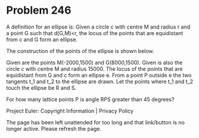 #   Problem 246

   A definition for an ellipse is:
   Given a circle c with centre M and radius r and a point G such that
   d(G,M)<r, the locus of the points that are equidistant from c and G form
   an ellipse.

   The construction of the points of the ellipse is shown below.

   Given are the points M(-2000,1500) and G(8000,1500).
   Given is also the circle c with centre M and radius 15000.
   The locus of the points that are equidistant from G and c form an ellipse
   e.
   From a point P outside e the two tangents t_1 and t_2 to the ellipse are
   drawn.
   Let the points where t_1 and t_2 touch the ellipse be R and S.

   For how many lattice points P is angle RPS greater than 45 degrees?

   Project Euler: Copyright Information | Privacy Policy

   The page has been left unattended for too long and that link/button is no
   longer active. Please refresh the page.
